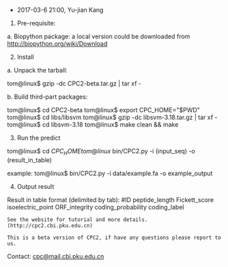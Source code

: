 * 2017-03-6 21:00, Yu-jian Kang

1) Pre-requisite:

a. Biopython package: a local version could be downloaded from
http://biopython.org/wiki/Download

2) Install

a. Unpack the tarball:

tom@linux$ gzip -dc CPC2-beta.tar.gz | tar xf -

b. Build third-part packages: 

tom@linux$ cd CPC2-beta
tom@linux$ export CPC_HOME="$PWD"
tom@linux$ cd libs/libsvm
tom@linux$ gzip -dc libsvm-3.18.tar.gz | tar xf -
tom@linux$ cd libsvm-3.18
tom@linux$ make clean && make

3) Run the predict

tom@linux$ cd $CPC_HOME
tom@linux$ bin/CPC2.py -i (input_seq) -o (result_in_table)

example:
tom@linux$ bin/CPC2.py -i data/example.fa -o example_output

4) Output result

Result in table format (delimited by tab):
#ID	peptide_length	Fickett_score	isoelectric_point	ORF_integrity	coding_probability	coding_label


	See the website for tutorial and more details. (http://cpc2.cbi.pku.edu.cn)

	This is a beta version of CPC2, if have any questions please report to us.

Contact: cpc@mail.cbi.pku.edu.cn
